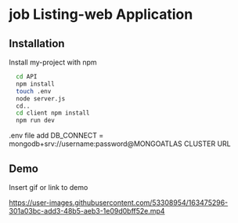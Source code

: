# job Listing-web Application
## Installation

Install my-project with npm

```bash
  cd API
  npm install
  touch .env
  node server.js
  cd.. 
  cd client npm install
  npm run dev
```
.env file add DB_CONNECT = mongodb+srv://username:password@MONGOATLAS CLUSTER URL

## Demo

Insert gif or link to demo

https://user-images.githubusercontent.com/53308954/163475296-301a03bc-add3-48b5-aeb3-1e09d0bff52e.mp4
